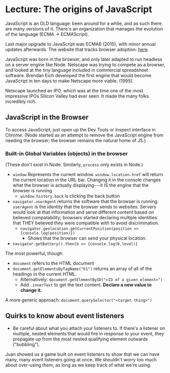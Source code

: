 # Lecture: The origins of JavaScript

JavaScript is an OLD language: been around for a whlie, and as such there are many versions of it.  There's an organization that manages the evolution of the language (ECMA -> ECMAScript).

Last major upgrade to JavaScript was ECMA6 (2015), with minor annual updates afterwards.  The website that tracks browser adoption: [here](kangax.github.io/compat-table/).

JavaScript was born in the browser, and only later adapted to run headless on a server engine like Node.  Netscape was trying to compete as a browser, and looked at the tiny language included in commercial spreadsheet software.  Brendan Eich developed the first engine that would become JavaScript in ten days to make Netscape more viable. (1995).

Netscape launched an IPO, which was at the time one of the most impressive IPOs Silicon Valley had ever seen.  It made the many folks incredibly rich.

## JavaScript in the Browser

To access JavaScript, just open up the Dev Tools or Inspect interface in Chrome.  (Node started as an attempt to remove the JavaScript engine from needing the browser; the browser remains the natural home of JS.)

### Built-in Global Variables (objects) in the browser

(These don't exist in Node.  Similarly, `process` only exists in Node.)

- `window` Represents the current window.  `window.location.href` will return the current location in the URL bar.  Changing it in the console changes what the browser is actually displaying---it IS the engine that the browser is running.
  - `window.history.back` is clicking the back button
- `navigator.userAgent` returns the software that the browser is running.  `userAgent` is the identity that the browser sends to websites.  Servers would look at that information and serve different content based on believed compatability; browsers started declaring multiple identities that THEY believed they were compatible with to avoid discrimination.
  - `navigator.geolocation.getCurrentPosition(position => {console.log(position)})`
    - Shows that the browser can send your physical location.
- `navigator.getBattery().then(b => {console.log(b.level)}`

The most powerful, though:
- `document` refers to the HTML document
- `document.getElementsByTagName("h1")` returns an array of all of the headings in the current HTML.
  - Alternatively: `document.getElementByID("<ID of a given element>")`
  - Add `.innerText` to get the text content.  **Declare a new value to change it.**

A more generic approach:
`document.querySelector("<target thing>")`

## Quirks to know about event listeners

- Be careful about what you attach your listeners to.  If there's a listener on multiple, nested elements that would fire in response to your event, they propagate up from the most nested qualifying element outwards ("bubbling").

Juan showed us a game built on event listeners to show that we can have many, many event listeners going at once.  We shouldn't worry too much about over-using them, as long as we keep track of what we're using.